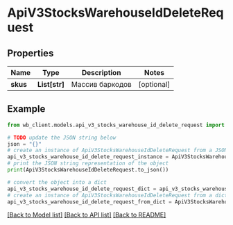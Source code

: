 # ApiV3StocksWarehouseIdDeleteRequest


## Properties

Name | Type | Description | Notes
------------ | ------------- | ------------- | -------------
**skus** | **List[str]** | Массив баркодов | [optional] 

## Example

```python
from wb_client.models.api_v3_stocks_warehouse_id_delete_request import ApiV3StocksWarehouseIdDeleteRequest

# TODO update the JSON string below
json = "{}"
# create an instance of ApiV3StocksWarehouseIdDeleteRequest from a JSON string
api_v3_stocks_warehouse_id_delete_request_instance = ApiV3StocksWarehouseIdDeleteRequest.from_json(json)
# print the JSON string representation of the object
print(ApiV3StocksWarehouseIdDeleteRequest.to_json())

# convert the object into a dict
api_v3_stocks_warehouse_id_delete_request_dict = api_v3_stocks_warehouse_id_delete_request_instance.to_dict()
# create an instance of ApiV3StocksWarehouseIdDeleteRequest from a dict
api_v3_stocks_warehouse_id_delete_request_from_dict = ApiV3StocksWarehouseIdDeleteRequest.from_dict(api_v3_stocks_warehouse_id_delete_request_dict)
```
[[Back to Model list]](../README.md#documentation-for-models) [[Back to API list]](../README.md#documentation-for-api-endpoints) [[Back to README]](../README.md)



